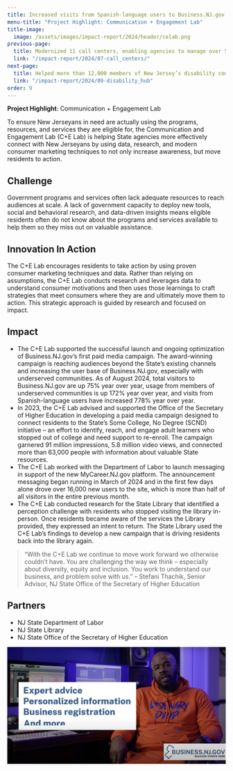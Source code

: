 ```yaml
---
title: Increased visits from Spanish-language users to Business.NJ.gov by nearly 800%, drove nearly 6 million engagements with college degree completion programs, and connected tens of thousands of New Jerseyans with career services
menu-title: "Project Highlight: Communication + Engagement Lab"
title-image:
  image: /assets/images/impact-report/2024/header/celab.png
previous-page:
  title: Modernized 11 call centers, enabling agencies to manage over 5.5 million calls in a little over a year, save millions of dollars, reduce wait times, and boost call resolution rates by 50%
  link: "/impact-report/2024/07-call_centers/"
next-page:
  title: Helped more than 12,000 members of New Jersey’s disability community and their loved ones access critical information and services
  link: "/impact-report/2024/09-disability_hub"
order: 9
---
```


<div class="usa-alert usa-alert--info usa-alert--no-icon">
    <div class="usa-alert__body">
        <p class="usa-alert__text">
            <strong> Project Highlight</strong>: Communication + Engagement Lab
        </p>
    </div>
</div>

To ensure New Jerseyans in need are actually using the programs, resources, and services they are eligible for, the Communication and Engagement Lab (C+E Lab) is helping State agencies more effectively connect with New Jerseyans by using data, research, and modern consumer marketing techniques to not only increase awareness, but move residents to action.

## Challenge

Government programs and services often lack adequate resources to reach audiences at scale. A lack of government capacity to deploy new tools, social and behavioral research, and data-driven insights means eligible residents often do not know about the programs and services available to help them so they miss out on valuable assistance.

## Innovation In Action

The C+E Lab encourages residents to take action by using proven consumer marketing techniques and data. Rather than relying on assumptions, the C+E Lab conducts research and leverages data to understand consumer motivations and then uses those learnings to craft strategies that meet consumers where they are and ultimately move them to action. This strategic approach is guided by research and focused on impact.

## Impact

- The C+E Lab supported the successful launch and ongoing optimization of Business.NJ.gov’s first paid media campaign. The award-winning campaign is reaching audiences beyond the State’s existing channels and increasing the user base of Business.NJ.gov, especially with underserved communities. As of August 2024, total visitors to Business.NJ.gov are up 75% year over year, usage from members of underserved communities is up 172% year over year, and visits from Spanish-language users have increased 778% year over year.
- In 2023, the C+E Lab advised and supported the Office of the Secretary of Higher Education in developing a paid media campaign designed to connect residents to the State’s Some College, No Degree (SCND) initiative – an effort to identify, reach, and engage adult learners who stopped out of college and need support to re-enroll. The campaign garnered 91 million impressions, 5.8 million video views, and connected more than 63,000 people with information about valuable State resources.
- The C+E Lab worked with the Department of Labor to launch messaging in support of the new MyCareer.NJ.gov platform. The announcement messaging began running in March of 2024 and in the first few days alone drove over 16,000 new users to the site, which is more than half of all visitors in the entire previous month.
- The C+E Lab conducted research for the State Library that identified a perception challenge with residents who stopped visiting the library in-person. Once residents became aware of the services the Library provided, they expressed an intent to return. The State Library used the C+E Lab’s findings to develop a new campaign that is driving residents back into the library again.

> “With the C+E Lab we continue to move work forward we otherwise couldn’t have. You are challenging the way we think – especially about diversity, equity and inclusion. You work to understand our business, and problem solve with us.” – Stefani Thachik, Senior Advisor, NJ State Office of the Secretary of Higher Education

## Partners

- NJ State Department of Labor
- NJ State Library
- NJ State Office of the Secretary of Higher Education

<img
  src="/assets/images/impact-report/2024/examples/celab.png"
  alt=""
  class="padding-4"
/>
